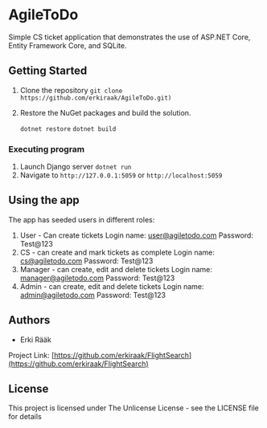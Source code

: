 # AgileToDo

Simple CS ticket application that demonstrates the use of ASP.NET Core, Entity Framework Core, and SQLite.

## Getting Started

1. Clone the repository 
   ```git clone https://github.com/erkiraak/AgileToDo.git)```

2. Restore the NuGet packages and build the solution.

   ```dotnet restore```
   ```dotnet build```
   
### Executing program

1. Launch Django server  ```dotnet run```
2. Navigate to `http://127.0.0.1:5059` or `http://localhost:5059`

## Using the app

The app has seeded users in different roles:
1. User - Can create tickets
   Login name: user@agiletodo.com
   Password: Test@123
3. CS - can create and mark tickets as complete
   Login name: cs@agiletodo.com
   Password: Test@123
3. Manager - can create, edit and delete tickets
   Login name: manager@agiletodo.com
   Password: Test@123
4. Admin - can create, edit and delete tickets
   Login name: admin@agiletodo.com
   Password: Test@123

## Authors

- Erki Rääk

Project Link: [https://github.com/erkiraak/FlightSearch](https://github.com/erkiraak/FlightSearch)

## License

This project is licensed under The Unlicense License - see the LICENSE file for details




